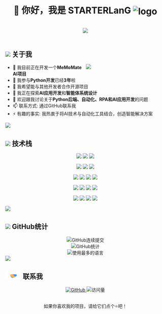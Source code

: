 # <div align="center">👋 你好，我是 STARTERLanG <img src="https://camo.githubusercontent.com/99110c0b2dfc766d40af49a0a15b81297c9f7995915a64966d00c585714ab9ee/68747470733a2f2f6d656469612e67697068792e636f6d2f6d656469612f6d47634e6a736657416a593541455a4e77362f67697068792e676966" alt="logo" style="width: 1em;height: 1em;vertical-align: middle;"></div>

<br>
<div align="center">
  <img src="https://readme-typing-svg.herokuapp.com?font=Fira+Code&weight=600&size=26&duration=4000&pause=1000&color=FF6B6B&center=true&vCenter=true&width=500&height=50&lines=欢迎来到我的GitHub主页!;一名热爱编程的开发者!;好好学习，天天向上!">
</div>
<br>


## <img src="https://media2.giphy.com/media/QssGEmpkyEOhBCb7e1/giphy.gif?cid=ecf05e47a0n3gi1bfqntqmob8g9aid1oyj2wr3ds3mg700bl&rid=giphy.gif" width="25"> <b>关于我</b>

<picture> <img align="right" src="https://camo.githubusercontent.com/ad38c424479dba43b6ded15fecfde6b53cf9fcd6ff3dc7715d5bcb43f8bbefb8/68747470733a2f2f6d656469612e67697068792e636f6d2f6d656469612f57556c706c634d704f43456d5447427442572f67697068792e676966" width="250px"></picture>

- 🔭 我目前正在开发一个**MeMoMate AI项目**
- 🌱 我参与**Python开发**已经**3年**啦
- 👯 我希望能与其他开发者合作开源项目
- 🤔 我正在探索**AI应用开发**和**智能体系统设计**
- 💬 欢迎跟我讨论关于**Python后端、自动化、RPA和AI应用开发**的问题
- 📫 联系方式: 通过GitHub联系我
- ⚡ 有趣的事实: 我热衷于将AI技术与自动化工具结合，创造智能解决方案

<img src="https://user-images.githubusercontent.com/73097560/115834477-dbab4500-a447-11eb-908a-139a6edaec5c.gif">

## <img src="https://media2.giphy.com/media/QssGEmpkyEOhBCb7e1/giphy.gif?cid=ecf05e47a0n3gi1bfqntqmob8g9aid1oyj2wr3ds3mg700bl&rid=giphy.gif" width="25"> <b>技术栈</b>

<div align="center">
  <p>
    <img src="https://img.shields.io/badge/-Python-3776AB?style=for-the-badge&logo=python&logoColor=white" />
    <img src="https://img.shields.io/badge/-HTML5-E34F26?style=for-the-badge&logo=html5&logoColor=white" />
    <img src="https://img.shields.io/badge/-CSS3-1572B6?style=for-the-badge&logo=css3&logoColor=white" />
  </p>
  <p>
    <img src="https://img.shields.io/badge/-FastAPI-009688?style=for-the-badge&logo=fastapi&logoColor=white" />
    <img src="https://img.shields.io/badge/-Flask-000000?style=for-the-badge&logo=flask&logoColor=white" />
    <img src="https://img.shields.io/badge/-PyQt5-41CD52?style=for-the-badge&logo=qt&logoColor=white" />
  </p>
  <p>
    <img src="https://img.shields.io/badge/-Selenium-43B02A?style=for-the-badge&logo=selenium&logoColor=white" />
    <img src="https://img.shields.io/badge/-Pandas-150458?style=for-the-badge&logo=pandas&logoColor=white" />
    <img src="https://img.shields.io/badge/-OpenCV-5C3EE8?style=for-the-badge&logo=opencv&logoColor=white" />
    <img src="https://img.shields.io/badge/-Pillow-11557C?style=for-the-badge&logo=python&logoColor=white" />
  </p>
  <p>
    <img src="https://img.shields.io/badge/-MySQL-4479A1?style=for-the-badge&logo=mysql&logoColor=white" />
    <img src="https://img.shields.io/badge/-Redis-DC382D?style=for-the-badge&logo=redis&logoColor=white" />
    <img src="https://img.shields.io/badge/-Docker-2496ED?style=for-the-badge&logo=docker&logoColor=white" />
    <img src="https://img.shields.io/badge/-Linux-FCC624?style=for-the-badge&logo=linux&logoColor=black" />
  </p>
  <p>
    <img src="https://img.shields.io/badge/-LangChain-3178C6?style=for-the-badge&logo=chainlink&logoColor=white" />
    <img src="https://img.shields.io/badge/-Chroma-6236FF?style=for-the-badge&logo=chroma&logoColor=white" />
    <img src="https://img.shields.io/badge/-Qdrant-FF4F8B?style=for-the-badge&logo=vector&logoColor=white" />
    <img src="https://img.shields.io/badge/-RAG-FF6F00?style=for-the-badge&logo=ai&logoColor=white" />
  </p>
</div>

<img src="https://user-images.githubusercontent.com/73097560/115834477-dbab4500-a447-11eb-908a-139a6edaec5c.gif">

## <img src="https://media.giphy.com/media/iY8CRBdQXODJSCERIr/giphy.gif" width="25"> <b>GitHub统计</b>

<div align="center">
  <img src="https://github-readme-streak-stats.herokuapp.com/?user=STARTERLanG&theme=radical" alt="GitHub连续提交" />
  <br>
  <img src="https://github-readme-stats.vercel.app/api?username=STARTERLanG&show_icons=true&theme=radical&include_all_commits=true&count_private=true" alt="GitHub统计" />
  <br>
  <img src="https://github-readme-stats.vercel.app/api/top-langs/?username=STARTERLanG&layout=compact&langs_count=7&theme=radical" alt="使用最多的语言" />
</div>

<img src="https://user-images.githubusercontent.com/73097560/115834477-dbab4500-a447-11eb-908a-139a6edaec5c.gif">


## <img src="https://github.com/0xAbdulKhalid/0xAbdulKhalid/raw/main/assets/mdImages/handshake.gif" width="50"> <b>联系我</b>

<div align="center">
  <a href="https://github.com/STARTERLanG" target="_blank">
    <img src="https://img.shields.io/badge/-GitHub-181717?style=for-the-badge&logo=github&logoColor=white" alt="GitHub" />
  </a>
  <img src="https://komarev.com/ghpvc/?username=STARTERLanG&label=Views&color=0e75b6&style=flat" alt="访问量"/>
</div>
<br>
<div align="center">
  <p>如果你喜欢我的项目，请给它们点个⭐️吧！</p>
</div>
